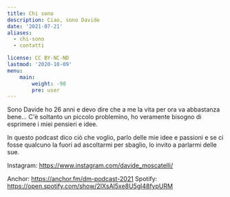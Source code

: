 ```yaml
---
title: Chi sono
description: Ciao, sono Davide
date: '2021-07-21'
aliases:
  - chi-sono
  - contatti

license: CC BY-NC-ND
lastmod: '2020-10-09'
menu:
    main:
        weight: -90
        pre: user
---
```


Sono Davide ho 26 anni e devo dire che a me la vita per ora va abbastanza bene...
C'è soltanto un piccolo problemino, ho veramente bisogno di esprimere i miei pensieri e idee.

In questo podcast dico ciò che voglio, parlo delle mie idee e passioni e se ci fosse qualcuno la fuori ad ascoltarmi per sbaglio, lo invito a parlarmi delle sue.

Instagram: https://www.instagram.com/davide_moscatelli/

Anchor: https://anchor.fm/dm-podcast-2021
Spotify: https://open.spotify.com/show/2IXsAl5xe8U5gl48fypURM
